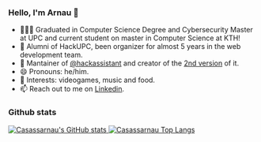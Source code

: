 ### Hello, I'm Arnau 👋

- 🧑🏻‍💻 Graduated in Computer Science Degree and Cybersecurity Master at UPC and current student on master in Computer Science at KTH!
- 🌲 Alumni of HackUPC, been organizer for almost 5 years in the web development team.
- 🚀 Mantainer of [@hackassistant](https://github.com/HackAssistant) and creator of the [2nd version](https://github.com/HackAssistant/hackassistant) of it.
- 😄 Pronouns: he/him.
- 💬 Interests: videogames, music and food.
- 📫 Reach out to me on [Linkedin](https://www.linkedin.com/in/arnau-casas-saez-a5341a190).

### Github stats
<a href="https://github.com/anuraghazra/github-readme-stats">
  <picture>
    <source
      srcset="https://casassarnau-github-readme-stats.vercel.app/api?username=casassarnau&theme=algolia&show_icons=true&count_private=true&bg_color=00000000&hide_border=true"
      media="(prefers-color-scheme: dark)"
    />
    <source
      srcset="https://casassarnau-github-readme-stats.vercel.app/api?username=casassarnau&theme=algolia&show_icons=true&count_private=true&bg_color=00000000&hide_border=true&text_color=000000"
      media="(prefers-color-scheme: light), (prefers-color-scheme: no-preference)"
    />
    <img title="Casassarnau's GitHub stats" align="top" src="https://casassarnau-github-readme-stats.vercel.app/api?username=casassarnau&theme=algolia&show_icons=true&count_private=true&bg_color=00000000&hide_border=true" />
  </picture>
</a>
<a href="https://github.com/anuraghazra/github-readme-stats">
  <picture>
    <source
      srcset="https://casassarnau-github-readme-stats.vercel.app/api/top-langs/?username=casassarnau&theme=algolia&show_icons=true&count_private=true&bg_color=00000000&hide_border=true&size_weight=0.5&count_weight=0.5&layout=donut"
      media="(prefers-color-scheme: dark)"
    />
    <source
      srcset="https://casassarnau-github-readme-stats.vercel.app/api/top-langs/?username=casassarnau&theme=algolia&show_icons=true&count_private=true&bg_color=00000000&hide_border=true&size_weight=0.5&count_weight=0.5&layout=donut&text_color=000000"
      media="(prefers-color-scheme: light), (prefers-color-scheme: no-preference)"
    />
    <img title="Casassarnau Top Langs" align="top" src="https://casassarnau-github-readme-stats.vercel.app/api/top-langs/?username=casassarnau&theme=algolia&show_icons=true&count_private=true&bg_color=00000000&hide_border=true&size_weight=0.5&count_weight=0.5&layout=donut" />
  </picture>
</a>


